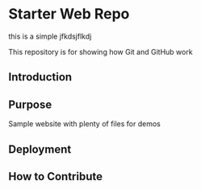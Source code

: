 # Starter Web Repo

this is a simple jfkdsjflkdj

This repository is for showing how Git and GitHub work

## Introduction

## Purpose

Sample website with plenty of files for demos

## Deployment

## How to Contribute